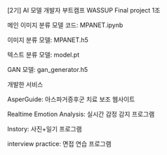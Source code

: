 [2기] AI 모델 개발자 부트캠프 WASSUP
Final project 1조

메인 이미지 분류 모델 코드: MPANET.ipynb 

이미지 분류 모델: MPANET.h5

텍스트 분류 모델: model.pt

GAN 모델: gan_generator.h5



개발한 서비스

AsperGuide: 아스파거증후군 치료 보조 웹사이트

Realtime Emotion Analysis: 실시간 감정 감지 프로그램

Instory: 사진+일기 프로그램

interview practice: 면접 연습 프로그램
